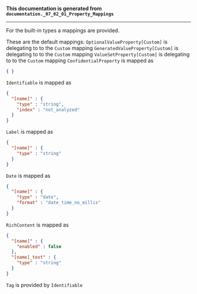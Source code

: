 **This documentation is generated from `documentation._07_02_01_Property_Mappings`**

---
For the built-in types a mappings are provided.

These are the default mappings:
`OptionalValueProperty[Custom]` is delegating to to the `Custom` mapping
`GeneratedValueProperty[Custom]` is delegating to to the `Custom` mapping
`ValueSetProperty[Custom]` is delegating to to the `Custom` mapping
`ConfidentialProperty` is mapped as
```json
{ }
```
`Identifiable` is mapped as
```json
{
  "[name]" : {
    "type" : "string",
    "index" : "not_analyzed"
  }
}
```
`Label` is mapped as
```json
{
  "[name]" : {
    "type" : "string"
  }
}
```
`Date` is mapped as
```json
{
  "[name]" : {
    "type" : "date",
    "format" : "date_time_no_millis"
  }
}
```
`RichContent` is mapped as
```json
{
  "[name]" : {
    "enabled" : false
  },
  "[name]_text" : {
    "type" : "string"
  }
}
```
`Tag` is provided by `Identifiable`
